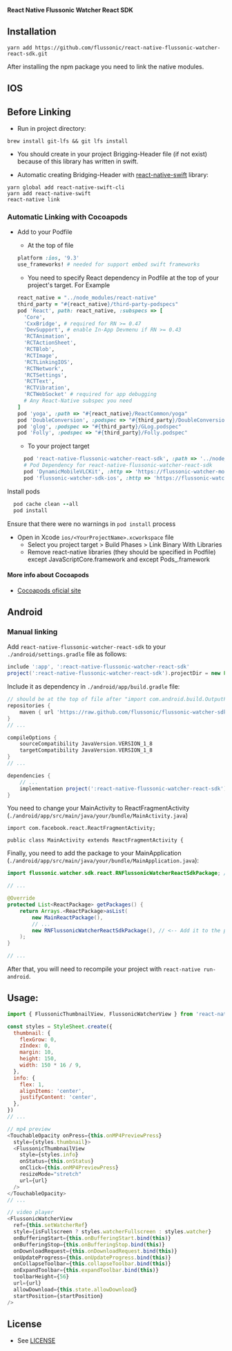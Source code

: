 **React Native Flussonic Watcher React SDK**

## Installation

  `yarn add https://github.com/flussonic/react-native-flussonic-watcher-react-sdk.git`

  After installing the npm package you need to link the native modules.

## IOS

## Before Linking

*  Run in project directory:
  ```
  brew install git-lfs && git lfs install
  ```

* You should create in your project Brigging-Header file (if not exist) because of this library has written in swift.
 - Automatic creating Bridging-Header with [react-native-swift](https://github.com/rhdeck/react-native-swift) library:

  ```
  yarn global add react-native-swift-cli
  yarn add react-native-swift
  react-native link
  ```


### Automatic Linking with Cocoapods

* Add to your Podfile
  - At the top of file
  ```ruby
  platform :ios, '9.3'
  use_frameworks! # needed for support embed swift frameworks
  ```
  - You need to specify React dependency in Podfile at the top of your project's target. For Example
  ```ruby
  react_native = "../node_modules/react-native"
  third_party = "#{react_native}/third-party-podspecs"
  pod 'React', path: react_native, :subspecs => [
    'Core',
    'CxxBridge', # required for RN >= 0.47
    'DevSupport', # enable In-App Devmenu if RN >= 0.43
    'RCTAnimation',
    'RCTActionSheet',
    'RCTBlob',
    'RCTImage',
    'RCTLinkingIOS',
    'RCTNetwork',
    'RCTSettings',
    'RCTText',
    'RCTVibration',
    'RCTWebSocket' # required for app debugging
    # Any React-Native subspec you need
  ]
  pod 'yoga', :path => "#{react_native}/ReactCommon/yoga"
  pod 'DoubleConversion', :podspec => "#{third_party}/DoubleConversion.podspec"
  pod 'glog', :podspec => "#{third_party}/GLog.podspec"
  pod 'Folly', :podspec => "#{third_party}/Folly.podspec"
  ```

  - To your project target
  ```ruby
    pod 'react-native-flussonic-watcher-react-sdk', :path => '../node_modules/react-native-flussonic-watcher-react-sdk'
    # Pod Dependency for react-native-flussonic-watcher-react-sdk
    pod 'DynamicMobileVLCKit', :http => 'https://flussonic-watcher-mobile-sdk.s3.eu-central-1.amazonaws.com/ios/DynamicMobileVLCKit/release/3.3.0/DynamicMobileVLCKit.zip'
    pod 'flussonic-watcher-sdk-ios', :http => 'https://flussonic-watcher-mobile-sdk.s3.eu-central-1.amazonaws.com/ios/watcher-sdk/release/1.5.6/FlussonicSDK.zip'
  ```

Install pods
  ```ruby
    pod cache clean --all
    pod install
  ```  
  Ensure that there were no warnings in `pod install` process
* Open in Xcode `ios/<YourProjectName>.xcworkspace` file
  - Select you project target > Build Phases > Link Binary With Libraries
  - Remove react-native libraries (they should be specified in Podfile) except JavaScriptCore.framework and except Pods_<YourProjectName>.framework
#### More info about Cocoapods
 - [Cocoapods oficial site](https://cocoapods.org/)

## Android

### Manual linking

Add `react-native-flussonic-watcher-react-sdk` to your `./android/settings.gradle` file as follows:

```gradle
include ':app', ':react-native-flussonic-watcher-react-sdk'
project(':react-native-flussonic-watcher-react-sdk').projectDir = new File(rootProject.projectDir, '../node_modules/react-native-flussonic-watcher-react-sdk/android')
```

Include it as dependency in `./android/app/build.gradle` file:

```gradle
// should be at the top of file after "import com.android.build.OutputFile" line
repositories {
    maven { url 'https://raw.github.com/flussonic/flussonic-watcher-sdk-android/master/' }
}
// ...

compileOptions {
    sourceCompatibility JavaVersion.VERSION_1_8
    targetCompatibility JavaVersion.VERSION_1_8
}
// ...

dependencies {
    // ...
    implementation project(':react-native-flussonic-watcher-react-sdk')
}
```

You need to change your MainActivity to ReactFragmentActivity (`./android/app/src/main/java/your/bundle/MainActivity.java`)
```
import com.facebook.react.ReactFragmentActivity;

public class MainActivity extends ReactFragmentActivity {
```

Finally, you need to add the package to your MainApplication (`./android/app/src/main/java/your/bundle/MainApplication.java`):

```java
import flussonic.watcher.sdk.react.RNFlussonicWatcherReactSdkPackage; // <-- Add RNFlussonicWatcherReactSdkPackage to the imports

// ...

@Override
protected List<ReactPackage> getPackages() {
    return Arrays.<ReactPackage>asList(
        new MainReactPackage(),
        // ...
        new RNFlussonicWatcherReactSdkPackage(), // <-- Add it to the packages list
    );
}

// ...
```

After that, you will need to recompile your project with `react-native run-android`.

## Usage:

```js
import { FlussonicThumbnailView, FlussonicWatcherView } from 'react-native-flussonic-watcher-react-sdk';

const styles = StyleSheet.create({
  thumbnail: {
    flexGrow: 0,
    zIndex: 0,
    margin: 10,
    height: 150,
    width: 150 * 16 / 9,
  },
  info: {
    flex: 1,
    alignItems: 'center',
    justifyContent: 'center',
  },
})
// ...

// mp4 preview
<TouchableOpacity onPress={this.onMP4PreviewPress}
  style={styles.thumbnail}>
  <FlussonicThumbnailView
    style={styles.info}
    onStatus={this.onStatus}
    onClick={this.onMP4PreviewPress}
    resizeMode="stretch"
    url={url}
  />
</TouchableOpacity>
// ...

// video player
<FlussonicWatcherView
  ref={this.setWatcherRef}
  style={isFullscreen ? styles.watcherFullscreen : styles.watcher}
  onBufferingStart={this.onBufferingStart.bind(this)}
  onBufferingStop={this.onBufferingStop.bind(this)}
  onDownloadRequest={this.onDownloadRequest.bind(this)}
  onUpdateProgress={this.onUpdateProgress.bind(this)}
  onCollapseToolbar={this.collapseToolbar.bind(this)}
  onExpandToolbar={this.expandToolbar.bind(this)}
  toolbarHeight={56}
  url={url}
  allowDownload={this.state.allowDownload}
  startPosition={startPosition}
/>
```

## License

 - See [LICENSE](/LICENSE)
